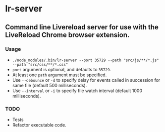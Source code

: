 # lr-server

## Command line Livereload server for use with the LiveReload Chrome browser extension.

### Usage

* `./node_modules/.bin/lr-server --port 35729 --path "src/js/**/*.js" --path "src/css/**/*.css"`
* `port` argument is optional, and defaults to `35729`.
* At least one `path` argument must be specified.
* Use `--debounce` or `-d` to specify delay for events called in succession for same file (default 500 milliseconds).
* Use `--interval` or `-i` to specify file watch interval (default 1000 milliseconds).

### TODO

* Tests
* Refactor executable code.
